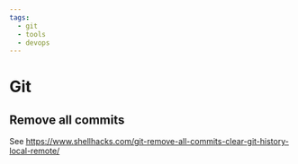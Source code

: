 ```yaml
---
tags:
  - git
  - tools
  - devops
---
```


# Git

## Remove all commits

See https://www.shellhacks.com/git-remove-all-commits-clear-git-history-local-remote/

